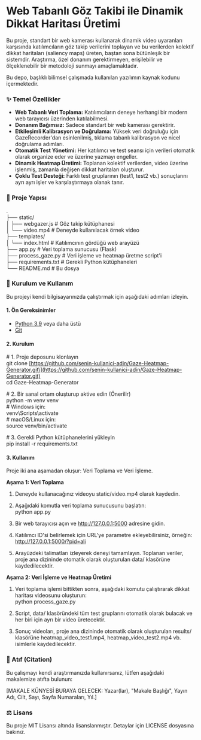 # **Web Tabanlı Göz Takibi ile Dinamik Dikkat Haritası Üretimi**

Bu proje, standart bir web kamerası kullanarak dinamik video uyaranları karşısında katılımcıların göz takip verilerini toplayan ve bu verilerden kolektif dikkat haritaları (saliency maps) üreten, baştan sona bütünleşik bir sistemdir. Araştırma, özel donanım gerektirmeyen, erişilebilir ve ölçeklenebilir bir metodoloji sunmayı amaçlamaktadır.

Bu depo, başlıklı bilimsel çalışmada kullanılan yazılımın kaynak kodunu içermektedir.

### **✨ Temel Özellikler**

* **Web Tabanlı Veri Toplama:** Katılımcıların deneye herhangi bir modern web tarayıcısı üzerinden katılabilmesi.  
* **Donanım Bağımsız:** Sadece standart bir web kamerası gerektirir.  
* **Etkileşimli Kalibrasyon ve Doğrulama:** Yüksek veri doğruluğu için GazeRecorder'dan esinlenilmiş, tıklama tabanlı kalibrasyon ve nicel doğrulama adımları.  
* **Otomatik Test Yönetimi:** Her katılımcı ve test seansı için verileri otomatik olarak organize eder ve üzerine yazmayı engeller.  
* **Dinamik Heatmap Üretimi:** Toplanan kolektif verilerden, video üzerine işlenmiş, zamanla değişen dikkat haritaları oluşturur.  
* **Çoklu Test Desteği:** Farklı test gruplarının (test1, test2 vb.) sonuçlarını ayrı ayrı işler ve karşılaştırmaya olanak tanır.

### **📂 Proje Yapısı**

.  
├── static/  
│   ├── webgazer.js     \# Göz takip kütüphanesi  
│   └── video.mp4       \# Deneyde kullanılacak örnek video  
├── templates/  
│   └── index.html      \# Katılımcının gördüğü web arayüzü  
├── app.py              \# Veri toplama sunucusu (Flask)  
├── process\_gaze.py     \# Veri işleme ve heatmap üretme script'i  
├── requirements.txt    \# Gerekli Python kütüphaneleri  
└── README.md           \# Bu dosya

### **🚀 Kurulum ve Kullanım**

Bu projeyi kendi bilgisayarınızda çalıştırmak için aşağıdaki adımları izleyin.

#### **1\. Ön Gereksinimler**

* [Python 3.9](https://www.python.org/downloads/) veya daha üstü  
* [Git](https://git-scm.com/downloads/)

#### **2\. Kurulum**

\# 1\. Proje deposunu klonlayın  
git clone \[https://github.com/senin-kullanici-adin/Gaze-Heatmap-Generator.git\](https://github.com/senin-kullanici-adin/Gaze-Heatmap-Generator.git)  
cd Gaze-Heatmap-Generator

\# 2\. Bir sanal ortam oluşturup aktive edin (Önerilir)  
python \-m venv venv  
\# Windows için:  
venv\\Scripts\\activate  
\# macOS/Linux için:  
source venv/bin/activate

\# 3\. Gerekli Python kütüphanelerini yükleyin  
pip install \-r requirements.txt

#### **3\. Kullanım**

Proje iki ana aşamadan oluşur: Veri Toplama ve Veri İşleme.

**Aşama 1: Veri Toplama**

1. Deneyde kullanacağınız videoyu static/video.mp4 olarak kaydedin.  
2. Aşağıdaki komutla veri toplama sunucusunu başlatın:  
   python app.py

3. Bir web tarayıcısı açın ve http://127.0.0.1:5000 adresine gidin.  
4. Katılımcı ID'si belirlemek için URL'ye parametre ekleyebilirsiniz, örneğin: http://127.0.0.1:5000/?pid=ali  
5. Arayüzdeki talimatları izleyerek deneyi tamamlayın. Toplanan veriler, proje ana dizininde otomatik olarak oluşturulan data/ klasörüne kaydedilecektir.

**Aşama 2: Veri İşleme ve Heatmap Üretimi**

1. Veri toplama işlemi bittikten sonra, aşağıdaki komutu çalıştırarak dikkat haritası videosunu oluşturun:  
   python process\_gaze.py

2. Script, data/ klasöründeki tüm test gruplarını otomatik olarak bulacak ve her biri için ayrı bir video üretecektir.  
3. Sonuç videoları, proje ana dizininde otomatik olarak oluşturulan results/ klasörüne heatmap\_video\_test1.mp4, heatmap\_video\_test2.mp4 vb. isimlerle kaydedilecektir.

### **📄 Atıf (Citation)**

Bu çalışmayı kendi araştırmanızda kullanırsanız, lütfen aşağıdaki makalemize atıfta bulunun:

\[MAKALE KÜNYESİ BURAYA GELECEK: Yazar(lar), "Makale Başlığı", Yayın Adı, Cilt, Sayı, Sayfa Numaraları, Yıl.\]

### **⚖️ Lisans**

Bu proje MIT Lisansı altında lisanslanmıştır. Detaylar için LICENSE dosyasına bakınız.